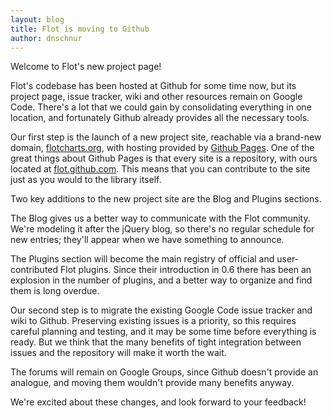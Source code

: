 ```yaml
---
layout: blog
title: Flot is moving to Github
author: dnschnur
---
```


Welcome to Flot's new project page!

Flot's codebase has been hosted at Github for some time now, but its project page, issue
tracker, wiki and other resources remain on Google Code.  There's a lot that we could gain
by consolidating everything in one location, and fortunately Github already provides all
the necessary tools.

Our first step is the launch of a new project site, reachable via a brand-new domain,
[flotcharts.org](http://www.flotcharts.org), with hosting provided by
[Github Pages](http://pages.github.com/).  One of the great things about Github Pages is
that every site is a repository, with ours located at
[flot.github.com](http://github.com/flot/flot.github.com).  This means that you can
contribute to the site just as you would to the library itself.

Two key additions to the new project site are the Blog and Plugins sections.

The Blog gives us a better way to communicate with the Flot community.  We're modeling it
after the jQuery blog, so there's no regular schedule for new entries; they'll appear when
we have something to announce.

The Plugins section will become the main registry of official and user-contributed Flot
plugins.  Since their introduction in 0.6 there has been an explosion in the number of
plugins, and a better way to organize and find them is long overdue.

Our second step is to migrate the existing Google Code issue tracker and wiki to Github.
Preserving existing issues is a priority, so this requires careful planning and testing,
and it may be some time before everything is ready.  But we think that the many benefits
of tight integration between issues and the repository will make it worth the wait.

The forums will remain on Google Groups, since Github doesn't provide an analogue, and
moving them wouldn't provide many benefits anyway.

We're excited about these changes, and look forward to your feedback!
